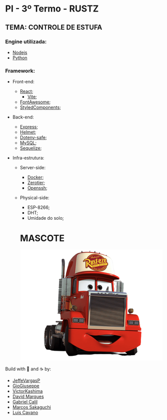 # PI - 3º Termo - RUSTZ

## TEMA: CONTROLE DE ESTUFA
### Engine utilizada:

- [Nodejs](https://nodejs.org/)
- [Python](https://python.org/)

### Framework:

- Front-end:
    - [React](https://https://reactjs.org/);
        - [Vite](https://vitejs.dev/);
    - [FontAwesome](https://fontawesome.com/);
    - [StyledComponents](https://styled-components.com/);

- Back-end:

    - [Express](https://expressjs.com/);
    - [Helmet](https://helmetjs.github.io/);
    - [Dotenv-safe](https://npmjs.com/package/dotenv-safe/);
    - [MySQL](https://mysql.com/);
    - [Sequelize](https://sequelize.org/);

- Infra-estrutura:

    - Server-side:

        - [Docker](https://docker.com/);
        - [Zerotier](https://zerotier.com/);
        - [Openssh](https://openssh.com);

    - Physical-side:

        - ESP-8266;
        - DHT;
        - Umidade do solo;


        # MASCOTE

        <img src="./assets/mascote.png">

Build with 💙 and ☕ by:

- [JeffeVargasP](https://github.com/JeffeVargasP/)
- [GioGiuseppe](https://github.com/giogiuseppe/)
- [VictorKashima](https://github.com/VictorKashima/)
- [David Marques](https://github.com/DavidMarqss)
- [Gabriel Calil](https://github.com/calil05)
- [Marcos Sakaguchi](https://github.com/Marcossakaguchi5)
- [Luis Cavano](https://github.com/luis-cavano/)
